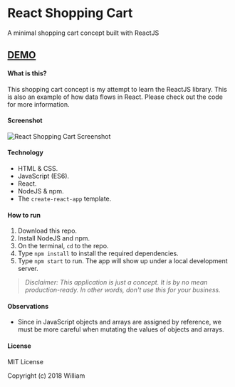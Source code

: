 # React Shopping Cart
A minimal shopping cart concept built with ReactJS

## [DEMO](https://wlto.github.io/shopping-cart/)

#### What is this?

This shopping cart concept is my attempt to learn the ReactJS library. This is also an example of how data flows in React. Please check out the code for more information.

#### Screenshot

![React Shopping Cart Screenshot](https://github.com/wlto/shopping-cart/blob/master/public/img/screenshot.png)

#### Technology

- HTML & CSS.
- JavaScript (ES6).
- React.
- NodeJS & npm.
- The `create-react-app` template.

#### How to run

1. Download this repo.
2. Install NodeJS and npm.
3. On the terminal, `cd` to the repo.
4. Type `npm install` to install the required dependencies.
5. Type `npm start` to run. The app will show up under a local development server.

> *Disclaimer: This application is just a concept. It is by no mean production-ready. In other words, don't use this for your business.*

#### Observations

- Since in JavaScript objects and arrays are assigned by reference, we must be more careful when mutating the values of objects and arrays.

#### License

MIT License

Copyright (c) 2018 William
